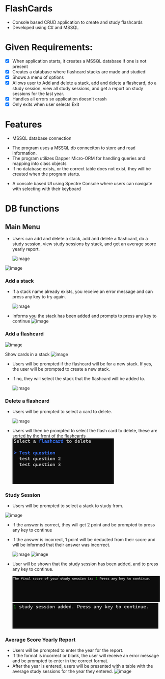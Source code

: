 # FlashCards
- Console based CRUD application to create and study flashcards
- Developed using C# and MSSQL

# Given Requirements:
- [x] When application starts, it creates a MSSQL database if one is not present
- [x] Creates a database where flashcard stacks are made and studied
- [x] Shows a menu of options
- [x] Allows user to Add and delete a stack, add and delete a flashcard, do a study session, view all study sessions, and get a report on study sessions for the last year.
- [x] Handles all errors so application doesn't crash
- [x] Only exits when user selects Exit

# Features

* MSSQL database connection
		
- The program uses a MSSQL db conneciton to store and read information.
- The program utilizes Dapper Micro-ORM for handling queries and mapping into class objects
- If no database exists, or the correct table does not exist, they will be created when the program starts.

* A console based UI using Spectre Console where users can navigate with selecting with their keyboard


# DB functions

## Main Menu

- Users can add and delete a stack, add and delete a flashcard, do a study session, view study sessions by stack, and get an average score yearly report.

	![image](https://github.com/user-attachments/assets/3530de55-a131-4afe-b589-a62f080edafb)

![image](https://github.com/user-attachments/assets/311ec933-6fbd-423b-9829-106651cf3aef)

### Add a stack

- If a stack name already exists, you receive an error message and can press any key to try again.

	![image](https://github.com/user-attachments/assets/c8c67d8a-d6d8-4454-9726-fba798a605f7)


- Informs you the stack has been added and prompts to press any key to continue
	![image](https://github.com/user-attachments/assets/58123004-5369-4065-a5c4-0591d8e0fb1a)



### Add a flashcard
![image](https://github.com/user-attachments/assets/9d6255bf-0dea-4166-9bf3-79693181df07)

Show cards in a stack
![image](https://github.com/user-attachments/assets/dd558765-ac94-47cb-97a3-71a4f0bc456e)

- Users will be prompted if the flashcard will be for a new stack. If yes, the user will be prompted to create a new stack.
- If no, they will select the stack that the flashcard will be added to.

	![image](https://github.com/user-attachments/assets/435d1e93-08d6-45bb-b0f2-050595e58d40)


### Delete a flashcard

- Users will be prompted to select  a card to delete.

	![image](https://github.com/user-attachments/assets/cc0a4c29-f8f5-4ed4-8f94-efbc007f198a)


- Users will then be prompted to select the flash card to delete, these are sorted by the front of the flashcards
	![image](https://github.com/Fennikko/Images/blob/main/FlashcardDeletion2.png)



### Study Session

- Users will be prompted to select a stack to study from.

![image](https://github.com/user-attachments/assets/61434302-b0ff-43fe-8ac0-de3fcf5ffbae)
 

- If the answer is correct, they will get 2 point and be prompted to press any key to continue
- If the answer is incorrect, 1 point will be deducted from their score and will be informed that their answer was incorrect.

	![image](https://github.com/user-attachments/assets/85ebc7fa-37e0-46ae-9668-f850d2e2160f)
![image](https://github.com/user-attachments/assets/8e40649b-1491-4272-8612-c71f3969c070)


- User will be shown that the study session has been added, and to press any key to continue.

	![image](https://github.com/Fennikko/Images/blob/main/FlashcardStudySession5.png)
	![image](https://github.com/Fennikko/Images/blob/main/FlashcardStudySession6.png)


### Average Score Yearly Report

- Users will be prompted to enter the year for the report.
- If the format is incorrect or blank, the user will receive an error message and be prompted to enter in the correct format.
- After the year is entered, users will be presented with a table with the average study sessions for the year they entered.
	![image](https://github.com/user-attachments/assets/f0673045-b5b5-4c41-a633-94108daba5b7)

